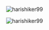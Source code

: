 <!--### Hi there 👋-->

<!--
**harishiker99/harishiker99** is a ✨ _special_ ✨ repository because its `README.md` (this file) appears on your GitHub profile.

Here are some ideas to get you started:

- 🔭 I’m currently working on ...
- 🌱 I’m currently learning ...
- 👯 I’m looking to collaborate on ...
- 🤔 I’m looking for help with ...
- 💬 Ask me about ...
- 📫 How to reach me: ...
- 😄 Pronouns: ...
- ⚡ Fun fact: ...
-->

<p align="center"> <img align="center" src="https://github-readme-stats.vercel.app/api?username=harishiker99&show_icons=true&theme=monokai&locale=en" alt="harishiker99" /></p>
<p align="center"> <img align="center" src="https://github-readme-stats.vercel.app/api/top-langs/?username=harishiker99&layout=compact&langs_count=8&hide=smalltalk,glsl&langs_count=10&theme=monokai" alt="harishiker99" />
</p>
